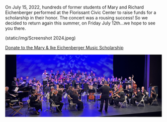On July 15, 2022, hundreds of former students of Mary and Richard Eichenberger performed at the Florissant Civic Center to raise funds for a scholarship in their honor. The concert was a rousing success! So we decided to return again this summer, on Friday July 12th...we hope to see you there.

(static/img/Screenshot 2024.jpeg)  

<a href="https://stl.fcsuite.com/erp/donate/create/fund?funit_id=3871">Donate to the Mary & Ike Eichenberger Music Scholarship</a>

![Stardust Serenade](static/img/IMG_1696.jpeg)

